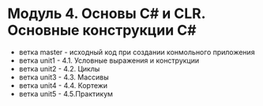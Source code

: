 # Модуль 4. Основы C# и CLR. Основные конструкции C#

* ветка master - исходный код при создании конмольного приложения
* ветка unit1  - 4.1. Условные выражения и конструкции
* ветка unit2  - 4.2. Циклы
* ветка unit3  - 4.3. Массивы
* ветка unit4  - 4.4. Кортежи
* ветка unit5  - 4.5.Практикум
